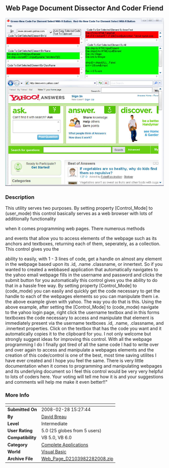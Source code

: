 ﻿<div align="center">

## Web Page Document Dissector And Coder Friend

<img src="PIC20082281542512038.jpg">
</div>

### Description

This utility serves two purposes. By setting property [Control_Mode] to (user_mode) this control basically serves as a web browser with lots of additionally functionality

when it comes programming web pages. There numerous methods

and events that allow you to access elements of the webpage such as its anchors and textboxes, returning each of them, seperately, as a collection. This control gives you the

ability to easily, with 1 - 3 lines of code, get a handle on almost any element in the webpage based upon its .id, .name .classname, or innertext. So if you wanted to created a webbased application that automatically navigates to the yahoo email webpage fills in the username and password and clicks the submit button for you automatically this control gives you the ability to do that in a hassle free way. By setting property [Control_Mode] to (code_mode) you can easily and quickly get the code necessary to get the handle to each of the webpages elements so you can manipulate them i.e. the above example given with yahoo. The way you do that is this. Using the above example, after setting the [Control_Mode] to (code_mode) navigate to the yahoo login page, right click the username textbox and in this forms textboxes the code necessary to access and manipulate that element is immediately present via the username textboxes .id, .name, .classname, and .innertext properties. Click on the textbox that has the code you want and it automatically copies it to the clipboard for you. I not only welcome but strongly suggest ideas for improving this control. With all the webpage programming I do I finally got tired of all the same code I had to write over and over again to access and manipulate a webpages elements and the creation of this code/control is one of the best, most time saving utilites I have ever created and I hope you feel the same. There is very little documentation when it comes to programming and manipulating webpages and its underlying document so I feel this control would be very very helpful to lots of coders here. Your voting will tell me how it is and your suggestions and comments will help me make it even better!!"
 
### More Info
 


<span>             |<span>
---                |---
**Submitted On**   |2008-02-28 15:27:44
**By**             |[David Breau](https://github.com/Planet-Source-Code/PSCIndex/blob/master/ByAuthor/david-breau.md)
**Level**          |Intermediate
**User Rating**    |5.0 (25 globes from 5 users)
**Compatibility**  |VB 5\.0, VB 6\.0
**Category**       |[Complete Applications](https://github.com/Planet-Source-Code/PSCIndex/blob/master/ByCategory/complete-applications__1-27.md)
**World**          |[Visual Basic](https://github.com/Planet-Source-Code/PSCIndex/blob/master/ByWorld/visual-basic.md)
**Archive File**   |[Web\_Page\_D2103982282008\.zip](https://github.com/Planet-Source-Code/david-breau-web-page-document-dissector-and-coder-friend__1-70172/archive/master.zip)








